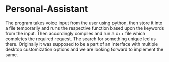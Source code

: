 # Personal-Assistant
The program takes voice input from the user using python, then store it into a file temporarily and runs the respective function based upon the keywords from the input. Then accordingly compiles and run a c++ file which completes the required request. The search for something unique led us there. Originally it was supposed to be a part of an interface with multiple desktop customization options and we are looking forward to implement the same.
